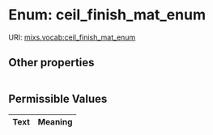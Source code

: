 
# Enum: ceil_finish_mat_enum




URI: [mixs.vocab:ceil_finish_mat_enum](https://w3id.org/mixs/vocab/ceil_finish_mat_enum)


## Other properties

|  |  |  |
| --- | --- | --- |

## Permissible Values

| Text | Meaning |
| :--- | --------: |

